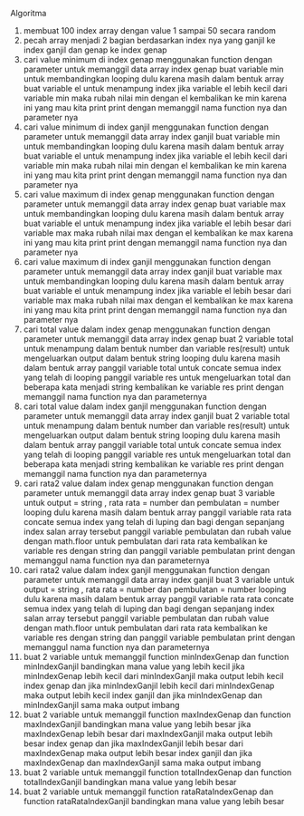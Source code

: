 Algoritma

1. membuat 100 index array dengan value 1 sampai 50 secara random
2. pecah array menjadi 2 bagian berdasarkan index nya
   yang ganjil ke index ganjil dan genap ke index genap
3. cari value minimum di index genap menggunakan function dengan parameter untuk memanggil data array index genap
   buat variable min untuk membandingkan
   looping dulu karena masih dalam bentuk array
   buat variable el untuk menampung index
   jika variable el lebih kecil dari variable min
   maka rubah nilai min dengan el
   kembalikan ke min karena ini yang mau kita print
   print dengan memanggil nama function nya dan parameter nya
4. cari value minimum di index ganjil menggunakan function dengan parameter untuk memanggil data array index ganjil
   buat variable min untuk membandingkan
   looping dulu karena masih dalam bentuk array
   buat variable el untuk menampung index
   jika variable el lebih kecil dari variable min
   maka rubah nilai min dengan el
   kembalikan ke min karena ini yang mau kita print
   print dengan memanggil nama function nya dan parameter nya
5. cari value maximum di index genap menggunakan function dengan parameter untuk memanggil data array index genap
   buat variable max untuk membandingkan
   looping dulu karena masih dalam bentuk array
   buat variable el untuk menampung index
   jika variable el lebih besar dari variable max
   maka rubah nilai max dengan el
   kembalikan ke max karena ini yang mau kita print
   print dengan memanggil nama function nya dan parameter nya
6. cari value maximum di index ganjil menggunakan function dengan parameter untuk memanggil data array index ganjil
   buat variable max untuk membandingkan
   looping dulu karena masih dalam bentuk array
   buat variable el untuk menampung index
   jika variable el lebih besar dari variable max
   maka rubah nilai max dengan el
   kembalikan ke max karena ini yang mau kita print
   print dengan memanggil nama function nya dan parameter nya
7. cari total value dalam index genap menggunakan function dengan parameter untuk memanggil data array index genap
   buat 2 variable total untuk menampung dalam bentuk number dan variable res(result) untuk mengeluarkan output dalam bentuk string
   looping dulu karena masih dalam bentuk array
   panggil variable total untuk concate semua index yang telah di looping
   panggil variable res untuk mengeluarkan total dan beberapa kata menjadi string
   kembalikan ke variable res
   print dengan memanggil nama function nya dan parameternya
8. cari total value dalam index ganjil menggunakan function dengan parameter untuk memanggil data array index ganjil
   buat 2 variable total untuk menampung dalam bentuk number dan variable res(result) untuk mengeluarkan output dalam bentuk string
   looping dulu karena masih dalam bentuk array
   panggil variable total untuk concate semua index yang telah di looping
   panggil variable res untuk mengeluarkan total dan beberapa kata menjadi string
   kembalikan ke variable res
   print dengan memanggil nama function nya dan parameternya
9. cari rata2 value dalam index genap menggunakan function dengan parameter untuk memanggil data array index genap
   buat 3 variable untuk output = string , rata rata = number dan pembulatan = number
   looping dulu karena masih dalam bentuk array
   panggil variable rata rata concate semua index yang telah di luping dan bagi dengan sepanjang index salan array tersebut
   panggil variable pembulatan dan rubah value dengan math.floor untuk pembulatan dari rata rata
   kembalikan ke variable res dengan string dan panggil variable pembulatan
   print dengan memanggul nama function nya dan parameternya
10. cari rata2 value dalam index ganjil menggunakan function dengan parameter untuk memanggil data array index ganjil
    buat 3 variable untuk output = string , rata rata = number dan pembulatan = number
    looping dulu karena masih dalam bentuk array
    panggil variable rata rata concate semua index yang telah di luping dan bagi dengan sepanjang index salan array tersebut
    panggil variable pembulatan dan rubah value dengan math.floor untuk pembulatan dari rata rata
    kembalikan ke variable res dengan string dan panggil variable pembulatan
    print dengan memanggul nama function nya dan parameternya
11. buat 2 variable untuk memanggil function minIndexGenap dan function minIndexGanjil
    bandingkan mana value yang lebih kecil
    jika minIndexGenap lebih kecil dari minIndexGanjil
    maka output lebih kecil index genap
    dan jika minIndexGanjil lebih kecil dari minIndexGenap
    maka output lebih kecil index ganjil
    dan jika minIndexGenap dan minIndexGanjil sama
    maka output imbang
12. buat 2 variable untuk memanggil function maxIndexGenap dan function maxIndexGanjil
    bandingkan mana value yang lebih besar
    jika maxIndexGenap lebih besar dari maxIndexGanjil
    maka output lebih besar index genap
    dan jika maxIndexGanjil lebih besar dari maxIndexGenap
    maka output lebih besar index ganjil
    dan jika maxIndexGenap dan maxIndexGanjil sama
    maka output imbang
13. buat 2 variable untuk memanggil function totalIndexGenap dan function totalIndexGanjil
    bandingkan mana value yang lebih besar
14. buat 2 variable untuk memanggil function rataRataIndexGenap dan function rataRataIndexGanjil
    bandingkan mana value yang lebih besar
